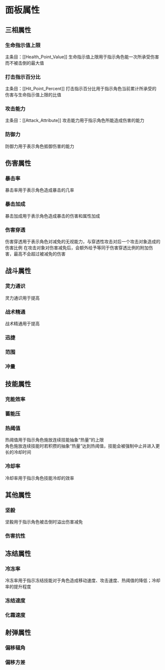 # 面板属性


## 三相属性

### 生命指示值上限
主条目：[[Health_Point_Value]]
生命指示值上限用于指示角色能一次所承受伤害而不被击倒的最大值
### 打击指示百分比
主条目：[[Hit_Point_Percent]]
打击指示百分比用于指示角色当前累计所承受的伤害与生命指示值上限的比值
### 攻击能力
主条目：[[Attack_Attribute]]
攻击能力用于指示角色所能造成伤害的能力

### 防御力
防御力用于表示角色抵御伤害的能力

## 伤害属性

### 暴击率
暴击率用于表示角色造成暴击的几率

### 暴击加成
暴击加成用于表示角色造成暴击的伤害和属性加成

### 伤害穿透
伤害穿透用于表示角色对减免的无视能力，与穿透性攻击对后一个攻击对象造成的伤害比例
在攻击对象对伤害减免后，会额外给予等同于伤害穿透比例的附加伤害，最高不会超过被减免的伤害

## 战斗属性

### 灵力通识
灵力通识用于提高

### 战术精通
战术精通用于提高

### 迅捷

### 范围

### 冲量

## 技能属性

### 充能效率

### 蓄能压

### 热阈值
热阈值用于指示角色施放连续技能抽象“热量”的上限  
角色施放连续技能时若积攒的抽象“热量”达到热阈值，技能会被强制中止并进入更长的冷却时间

### 冷却率
冷却率用于指示角色技能冷却的效率

## 其他属性

### 坚毅
坚毅用于指示角色被击倒时溢出伤害减免

### 伤害抗性

## 冻结属性

### 冷冻率
冷冻率用于指示冻结技能对于角色造成移动速度、攻击速度、热阈值的降低；冷却率的提升程度

### 冻结速度

### 化霜速度

## 射弹属性

### 偏移辐角

### 偏移方差